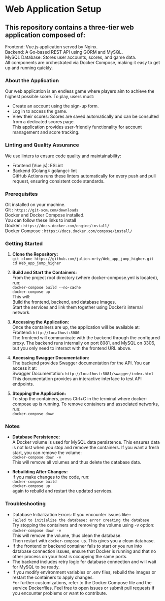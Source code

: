 # Web Application Setup
## This repository contains a three-tier web application composed of:

Frontend: Vue.js application served by Nginx.<br />
Backend: A Go-based REST API using GORM and MySQL.<br />
MySQL Database: Stores user accounts, scores, and game data.<br />
All components are orchestrated via Docker Compose, making it easy to get up and running quickly.<br />

### About the Application
Our web application is an endless game where players aim to achieve the highest possible score. To play, users must:<br />
- Create an account using the sign-up form.<br />
- Log in to access the game.<br />
- View their scores: Scores are saved automatically and can be consulted from a dedicated scores page.<br />
This application provides user-friendly functionality for account management and score tracking.<br />

### Linting and Quality Assurance
We use linters to ensure code quality and maintainability:<br />
- Frontend (Vue.js): ESLint<br />
- Backend (Golang): golangci-lint<br />
GitHub Actions runs these linters automatically for every push and pull request, ensuring consistent code standards.<br />

### Prerequisites<br />
Git installed on your machine. <br />
Git : `https://git-scm.com/downloads` <br />
Docker and Docker Compose installed. <br />
You can follow these links to install <br />
Docker : `https://docs.docker.com/engine/install/`<br />
Docker Compose : `https://docs.docker.com/compose/install/`<br />

### Getting Started

1) **Clone the Repository:**<br />
`git clone https://github.com/julien-mrty/Web_app_jump_higher.git`<br />
`cd Web_app_jump_higher`<br />

2) **Build and Start the Containers:**<br />
From the project root directory (where docker-compose.yml is located), run:<br />
`docker-compose build --no-cache`<br />
`docker-compose up`<br />
This will:<br />
Build the frontend, backend, and database images.<br />
Start the services and link them together using Docker’s internal network.<br />

3) **Accessing the Application:**<br />
Once the containers are up, the application will be available at:<br />
Frontend: `http://localhost:8080` <br />
The frontend will communicate with the backend through the configured proxy. The backend runs internally on port 8081, and MySQL on 3306, but you only need to interact with the frontend URL above.

4) **Accessing Swagger Documentation:**<br />
The backend provides Swagger documentation for the API. You can access it at:<br />
Swagger Documentation: `http://localhost:8081/swagger/index.html`<br />
This documentation provides an interactive interface to test API endpoints.<br />

5) **Stopping the Application:**<br />
To stop the containers, press Ctrl+C in the terminal where docker-compose up is running. To remove containers and associated networks, run:<br />
`docker-compose down`<br />

### Notes
- **Database Persistence:**<br />
A Docker volume is used for MySQL data persistence. This ensures data is not lost when you stop and remove the containers. If you want a fresh start, you can remove the volume:<br />
`docker-compose down -v`<br />
This will remove all volumes and thus delete the database data.<br />

- **Rebuilding After Changes:**<br />
If you make changes to the code, run:<br />
`docker-compose build`<br />
`docker-compose up`<br />
again to rebuild and restart the updated services.<br />

### Troubleshooting
- Database Initialization Errors: If you encounter issues like::<br />
`Failed to initialize the database: error creating the database`<br />
Try stopping the containers and removing the volume using -v option:<br />
`docker-compose down -v`<br />
This will remove the volume, thus clean the database.<br />
Then restart with `docker-compose up`. This gives you a clean database.<br />
- If the frontend or backend container fails to start or you run into database connection issues, ensure that Docker is running and that no other process on your host is occupying the same ports.<br />
- The backend includes retry logic for database connection and will wait for MySQL to be ready.<br />
- If you modify environment variables or .env files, rebuild the images or restart the containers to apply changes.<br />
For further customizations, refer to the Docker Compose file and the service Dockerfiles. Feel free to open issues or submit pull requests if you encounter problems or want to contribute.<br />